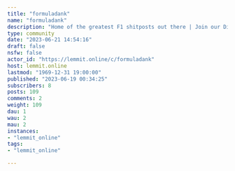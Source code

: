 ```yaml
---
title: "formuladank" 
name: "formuladank"
description: "Home of the greatest F1 shitposts out there | Join our Discord server: discord.gg/formuladank."
type: community
date: "2023-06-21 14:54:16"
draft: false
nsfw: false
actor_id: "https://lemmit.online/c/formuladank"
host: lemmit.online
lastmod: "1969-12-31 19:00:00"
published: "2023-06-19 00:34:25"
subscribers: 8
posts: 109
comments: 2
weight: 109
dau: 1
wau: 2
mau: 2
instances:
- "lemmit_online"
tags: 
- "lemmit_online"

---
```


